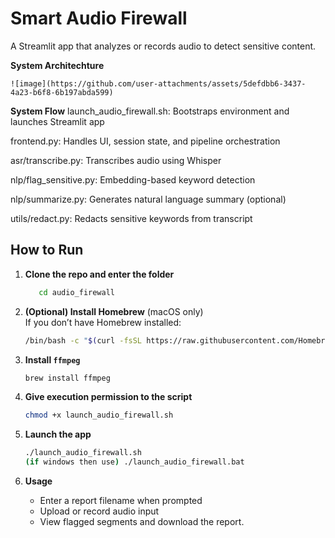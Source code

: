 #  Smart Audio Firewall

A Streamlit app that analyzes or records audio to detect sensitive content.

**System Architechture**



    ![image](https://github.com/user-attachments/assets/5defdbb6-3437-4a23-b6f8-6b197abda599)

**System Flow**
launch_audio_firewall.sh: Bootstraps environment and launches Streamlit app

frontend.py: Handles UI, session state, and pipeline orchestration

asr/transcribe.py: Transcribes audio using Whisper

nlp/flag_sensitive.py: Embedding-based keyword detection

nlp/summarize.py: Generates natural language summary (optional)

utils/redact.py: Redacts sensitive keywords from transcript

## How to Run

1. **Clone the repo and enter the folder**  
   ```bash
      cd audio_firewall
   ```

2. **(Optional) Install Homebrew** (macOS only)  
   If you don’t have Homebrew installed:  
   ```bash
   /bin/bash -c "$(curl -fsSL https://raw.githubusercontent.com/Homebrew/install/HEAD/install.sh)"
   ```

3. **Install `ffmpeg`**  
   ```bash
   brew install ffmpeg
   ```

4. **Give execution permission to the script**  
   ```bash
   chmod +x launch_audio_firewall.sh
   ```

5. **Launch the app**  
   ```bash
   ./launch_audio_firewall.sh
   (if windows then use) ./launch_audio_firewall.bat
   ```

6. **Usage**  
   - Enter a report filename when prompted  
   - Upload or record audio input  
   - View flagged segments and download the report.
